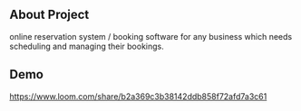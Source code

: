 

## About Project

online reservation system / booking software for any business which needs scheduling and managing their bookings.



## Demo
https://www.loom.com/share/b2a369c3b38142ddb858f72afd7a3c61
